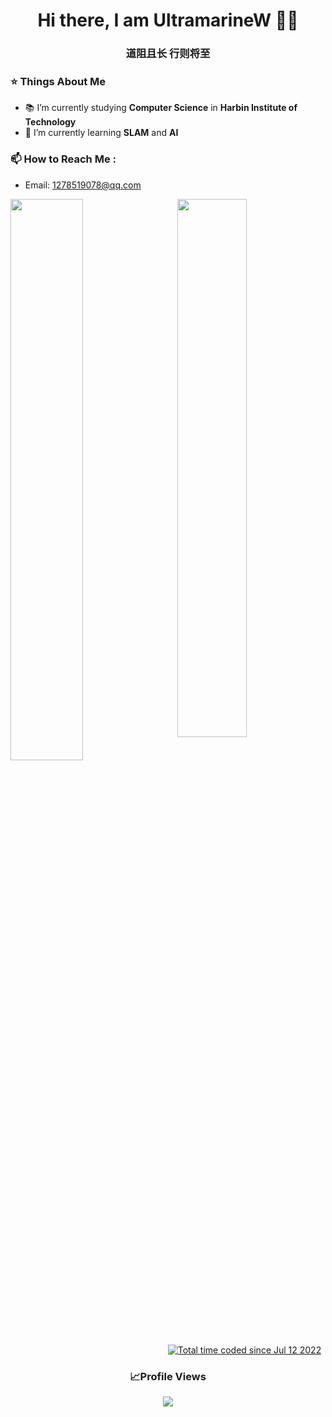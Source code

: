 <h1 align="center">Hi there, I am UltramarineW 👨‍💻</h1>
<h3 align="center">道阻且长 行则将至</h3>


### :star: Things About Me
- 📚 I’m currently studying **Computer Science** in **Harbin Institute of Technology**
- 🌱 I’m currently learning **SLAM** and **AI**

### 📫 How to Reach Me :
- Email: 1278519078@qq.com

<img width="48%" align="left" src="https://github-readme-stats.vercel.app/api?username=UltramarineW&show_icons=true&hide_border=false" />
<img width="47%" align="right" src="https://github-readme-stats.vercel.app/api/wakatime?username=@UltramarineW&v=2&hide_border=false" />



<br>
<br><br>
<br><br>
<br><br>
<br>
<br>

<p align="center">
  <a href="https://wakatime.com/@a44515da-e0d1-408a-b5c1-18be52fa4bdf"><img src="https://wakatime.com/badge/user/a44515da-e0d1-408a-b5c1-18be52fa4bdf.svg" alt="Total     time coded since Jul 12 2022" /></a>
</p>


<h3 align="center">📈Profile Views</h3>
<p align="center">
  <img src="https://profile-counter.glitch.me/UltramarineW/count.svg" />
</p>

